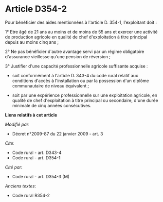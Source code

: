 # Article D354-2

Pour bénéficier des aides mentionnées à l'article D. 354-1, l'exploitant doit : 

1° Etre âgé de 21 ans au moins et de moins de 55 ans et exercer une activité de production agricole en qualité de chef
d'exploitation à titre principal depuis au moins cinq ans ; 

2° Ne pas bénéficier d'autre avantage servi par un régime obligatoire d'assurance vieillesse qu'une pension de réversion ; 

3° Justifier d'une capacité professionnelle agricole suffisante acquise :

- soit conformément à l'article D. 343-4 du code rural relatif aux conditions d'accès à l'installation ou par la possession
d'un diplôme communautaire de niveau équivalent ;

- soit par une expérience professionnelle sur une exploitation agricole, en qualité de chef d'exploitation à titre principal
ou secondaire, d'une durée minimale de cinq années consécutives.

**Liens relatifs à cet article**

_Modifié par_:

  - Décret n°2009-87 du 22 janvier 2009 - art. 3

_Cite_:

  - Code rural - art. D343-4
  - Code rural - art. D354-1

_Cité par_:

  - Code rural - art. D354-3 (M)

_Anciens textes_:

  - Code rural R354-2

